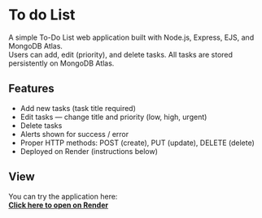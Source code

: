 # To do List

A simple To-Do List web application built with Node.js, Express, EJS, and MongoDB Atlas.  
Users can add, edit (priority), and delete tasks. All tasks are stored persistently on MongoDB Atlas.

## Features
- Add new tasks (task title required)
- Edit tasks — change title and priority (low, high, urgent)
- Delete tasks
- Alerts shown for success / error
- Proper HTTP methods: POST (create), PUT (update), DELETE (delete)
- Deployed on Render (instructions below)

## View
You can try the application here:  
**[Click here to open on Render](https://to-do-list-mongodb-cl2f.onrender.com/)**
